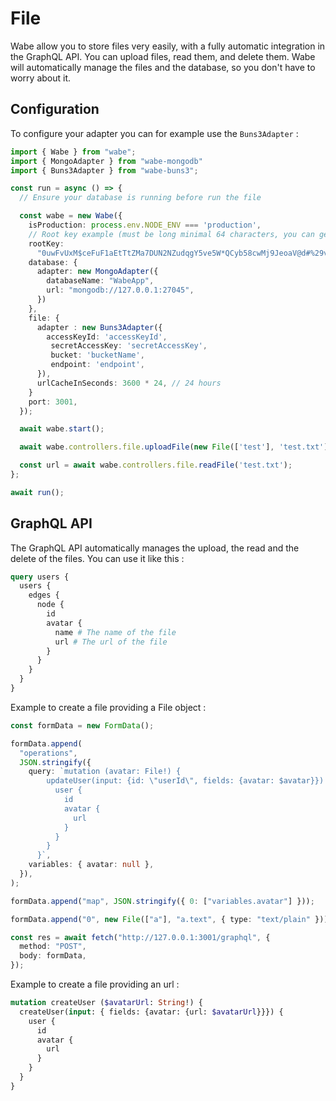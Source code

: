 # File

Wabe allow you to store files very easily, with a fully automatic integration in the GraphQL API. You can upload files, read them, and delete them. Wabe will automatically manage the files and the database, so you don't have to worry about it.

## Configuration

To configure your adapter you can for example use the `Buns3Adapter` :

```ts
import { Wabe } from "wabe";
import { MongoAdapter } from "wabe-mongodb"
import { Buns3Adapter } from "wabe-buns3";

const run = async () => {
  // Ensure your database is running before run the file

  const wabe = new Wabe({
    isProduction: process.env.NODE_ENV === 'production',
    // Root key example (must be long minimal 64 characters, you can generate it online)
    rootKey:
      "0uwFvUxM$ceFuF1aEtTtZMa7DUN2NZudqgY5ve5W*QCyb58cwMj9JeoaV@d#%29v&aJzswuudVU1%nAT+rxS0Bh&OkgBYc0PH18*",
    database: {
      adapter: new MongoAdapter({
        databaseName: "WabeApp",
        url: "mongodb://127.0.0.1:27045",
      })
    },
    file: {
      adapter : new Buns3Adapter({
        accessKeyId: 'accessKeyId',
         secretAccessKey: 'secretAccessKey',
         bucket: 'bucketName',
         endpoint: 'endpoint',
      }),
      urlCacheInSeconds: 3600 * 24, // 24 hours
    }
    port: 3001,
  });

  await wabe.start();

  await wabe.controllers.file.uploadFile(new File(['test'], 'test.txt'));

  const url = await wabe.controllers.file.readFile('test.txt');
};

await run();
```

## GraphQL API

The GraphQL API automatically manages the upload, the read and the delete of the files. You can use it like this :

```graphql
query users {
  users {
    edges {
      node {
        id
        avatar {
          name # The name of the file
          url # The url of the file
        }
      }
    }
  }
}
```

Example to create a file providing a File object :

```ts
const formData = new FormData();

formData.append(
  "operations",
  JSON.stringify({
    query: `mutation (avatar: File!) {
        updateUser(input: {id: \"userId\", fields: {avatar: $avatar}}) {
          user {
            id
            avatar {
              url
            }
          }
        }
      }`,
    variables: { avatar: null },
  }),
);

formData.append("map", JSON.stringify({ 0: ["variables.avatar"] }));

formData.append("0", new File(["a"], "a.text", { type: "text/plain" }));

const res = await fetch("http://127.0.0.1:3001/graphql", {
  method: "POST",
  body: formData,
});
```

Example to create a file providing an url :

```graphql
mutation createUser ($avatarUrl: String!) {
  createUser(input: { fields: {avatar: {url: $avatarUrl}}}) {
    user {
      id
      avatar {
        url
      }
    }
  }
}
```
